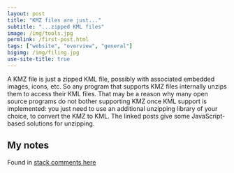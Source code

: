 ```yaml
---
layout: post
title: "KMZ files are just..."
subtitle: "...zipped KML files"
image: /img/tools.jpg
permlink: /first-post.html
tags: ["website", "overview", "general"]
bigimg: /img/filing.jpg
use-site-title: true
---
```


A KMZ file is just a zipped KML file, possibly with associated embedded images, icons, etc. So any program that supports KMZ files internally unzips them to access their KML files. That may be a reason why many open source programs do not bother supporting KMZ once KML support is implemented: you just need to use an additional unzipping library of your choice, to convert the KMZ to KML. The linked posts give some JavaScript-based solutions for unzipping.


## My notes

Found in [stack comments here](https://stackoverflow.com/questions/35867793/using-kmz-file-in-leaflet-map)